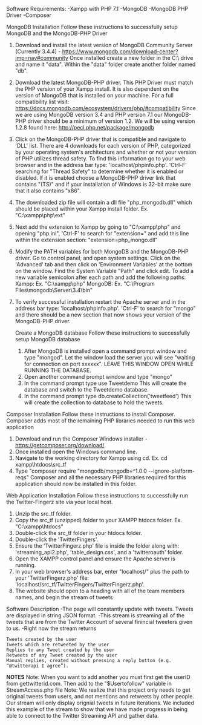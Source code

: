 ﻿Software Requirements:
-Xampp with PHP 7.1
-MongoDB
-MongoDB PHP Driver
-Composer


MongoDB Installation
Follow these instructions to successfully setup MongoDB and the MongoDB-PHP Driver

1. Download and install the latest version of MongoDB Community Server (Currently 3.4.4) - https://www.mongodb.com/download-center?jmp=nav#community
	Once installed create a new folder in the C:\ drive and name it "data". Within the "data" folder create another folder named "db".
2. Download the latest MongoDB-PHP driver. This PHP Driver must match the PHP version of your Xampp install. It is also dependent on the version of MongoDB 
	that is installed on your machine. For a full compatibility list visit: https://docs.mongodb.com/ecosystem/drivers/php/#compatibility
	Since we are using MongoDB version 3.4 and PHP version 7.1 our MongoDB-PHP driver should be a minimum of version 1.2. 
	We will be using version 1.2.8 found here: http://pecl.php.net/package/mongodb
3. Click on the MongoDB-PHP driver that is compatible and navigate to 'DLL' list. There are 4 downloads for each version of PHP, categorized by your operating system's
	architecture and whether or not your version of PHP utilizes thread safety. To find this information go to your web browser and in the address bar type: 'localhost/phpinfo.php'.
	'Ctrl-F' searching for "Thread Safety" to determine whether it is enabled or disabled. If it is enabled choose a MongoDB-PHP driver link that contains "(TS)" and if your
	installation of Windows is 32-bit make sure that it also contains "x86".
4. The downloaded zip file will contain a dll file "php_mongodb.dll" which should be placed within your Xampp install folder. 
	Ex. "C:\xampp\php\ext"
5. Next add the extension to Xampp by going to "C:\xampp\php" and opening "php.ini", 'Ctrl-F' to search for "extension=" and add this line within the extension section:
	"extension=php_mongo.dll"
6. Modify the PATH variables for both MongoDB and the MongoDB-PHP driver. Go to control panel, and open system settings. Click on the 'Advanced' tab and then click on 'Environment Variables'
	at the bottom on the window. Find the System Variable "Path" and click edit. To add a new variable semicolon after each path and add the following paths:
	Xampp: Ex. "C:\xampp\php"
	MongoDB: Ex. "C:\Program Files\mongodb\Server\3.4\bin"
7. To verify successful installation restart the Apache server and in the address bar type: 'localhost/phpinfo.php'. 'Ctrl-F' to search for "mongo" and there should be a new section that
	now shows your version of the MongoDB-PHP driver.


	Create a MongoDB database
	Follow these instructions to successfully setup MongoDB database

	1. After MongoDB is installed open a command prompt window and type "mongod".
		Let the window load the server you will see "waiting for connection on port xxxxxx". LEAVE THIS WINDOW OPEN WHILE RUNNING THE DATABASE.
	2. Open another command prompt window and type "mongo"
	3. In the command prompt type use Tweetdemo 
		This will create the database and switch to the Tweetdemo database.
	4. In the command prompt type db.createCollection('tweetfeed')
		This will create the collection to database to hold the tweets.
	

Composer Installation
Follow these instructions to install Composer. Composer adds most of the remaining PHP libraries needed to run this web application

1. Download and run the Composer Windows installer - https://getcomposer.org/download/
2. Once installed open the Windows command line.
3. Navigate to the working directory for Xampp using cd.
	Ex. cd xampp\htdocs\src_tf
4. Type "composer require "mongodb/mongodb=^1.0.0 --ignore-platform-reqs"
	Composer and all the necessary PHP libraries required for this application should now be installed in this folder.


Web Application Installation
Follow these instructions to successfully run the Twitter-Fingerz site via your local host.

1. Unzip the src_tf folder.
2. Copy the src_tf (unzipped) folder to your XAMPP htdocs folder. 
	Ex. "C:\xampp\htdocs"
3. Double-click the src_tf folder in your htdocs folder.
4. Double-click the 'TwitterFingers'.
5. Ensure the 'TwitterFingerz.php' file is inside the folder along with: 'streaming_api2.php', 'table_design.css', and a 'twitteroauth' folder.
3. Open the XAMPP control panel and ensure the Apache server is running. 
4. In your web browser's address bar, enter "localhost/" plus 
	the path to your 'TwitterFingerz.php' file: 'localhost/src_tf/TwitterFingers/TwitterFingerz.php'.
5. The website should open to a heading with all of the team members names, and begin the stream of tweets


Software Description
-The page will constantly update with tweets. Tweets are displayed in string JSON format.
-This stream is streaming all of the tweets that are from the Twitter Account of several finincial tweeters given to us.
-Right now the stream returns 

	Tweets created by the user
	Tweets which are retweeted by the user 
	Replies to any Tweet created by the user 
	Retweets of any Tweet created by the user 
	Manual replies, created without pressing a reply button (e.g. “@twitterapi I agree”).

****NOTES****
Note: When you want to add another you must first get the userID from gettwitterid.com. Then add to the "$Usertofollow" variable in StreamAccess.php file
Note: We realize that this project only needs to get original tweets from users, and not mentions and retweets by other people. Our stream will only display orignial tweets in future iterations. We included this example of the stream to show that we have made progress in being able to connect to the Twitter Streaming API and gather data.



	